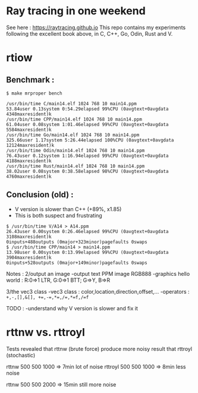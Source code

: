 # Ray tracing in one weekend
See here : https://raytracing.github.io
This repo contains my experiments following the excellent book above,
in C, C++, Go, Odin, Rust and V.

# rtiow
Benchmark :
-------------
`$ make mrproper bench`

```
/usr/bin/time C/main14.elf 1024 768 10 main14.ppm
53.84user 0.13system 0:54.29elapsed 99%CPU (0avgtext+0avgdata 4348maxresident)k
/usr/bin/time CPP/main14.elf 1024 768 10 main14.ppm
61.04user 0.08system 1:01.46elapsed 99%CPU (0avgtext+0avgdata 5584maxresident)k
/usr/bin/time Go/main14.elf 1024 768 10 main14.ppm
325.66user 1.17system 5:26.44elapsed 100%CPU (0avgtext+0avgdata 12124maxresident)k
/usr/bin/time Odin/main14.elf 1024 768 10 main14.ppm
76.43user 0.12system 1:16.94elapsed 99%CPU (0avgtext+0avgdata 4188maxresident)k
/usr/bin/time Rust/main14.elf 1024 768 10 main14.ppm
38.02user 0.08system 0:38.58elapsed 98%CPU (0avgtext+0avgdata 4760maxresident)k
```

Conclusion (old) :
-------------------
- V version is slower than C++ (+89%, x1.85)
- This is both suspect and frustrating

```
$ /usr/bin/time V/A14 > A14.ppm
26.43user 0.00system 0:26.46elapsed 99%CPU (0avgtext+0avgdata 3108maxresident)k
0inputs+488outputs (0major+323minor)pagefaults 0swaps
$ /usr/bin/time CPP/main14 > main14.ppm
13.98user 0.00system 0:13.99elapsed 99%CPU (0avgtext+0avgdata 3904maxresident)k
0inputs+528outputs (0major+149minor)pagefaults 0swaps
```

Notes :
2/output an image
-output text PPM image RGB888
-graphics hello world : R:0=>1 LTR, G:0=>1 BTT; G=>Y, B=>R

3/the vec3 class
-vec3 class : color,location,direction,offset,...
-operators : `+,-,[],&[], +=,-=,*=,/=,*=f,/=f`

TODO :
-understand why V version is slower and fix it

# rttnw vs. rttroyl
Tests revealed that rttnw (brute force) produce more noisy result
that rttroyl (stochastic)

rttnw   500 500 1000 => 7min lot of noise
rttroyl 500 500 1000 => 8min less noise

rttnw   500 500 2000 => 15min still more noise
